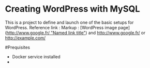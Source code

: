 # Creating WordPress with MySQL #
This is a project to define and launch one of the basic setups for WordPress.
Reference link : Markup :  [WordPress image page]([http://www.google.fr/ "Named link title"](https://hub.docker.com/_/wordpress)) and http://www.google.fr/ or <http://example.com/>

#Prequisites
* Docker service installed
* 
 
